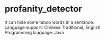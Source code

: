 # profanity_detector
It can hide some taboo words in a sentance.<br>
Language support: Chinese Traditional, English<br> 
Programming language: Java